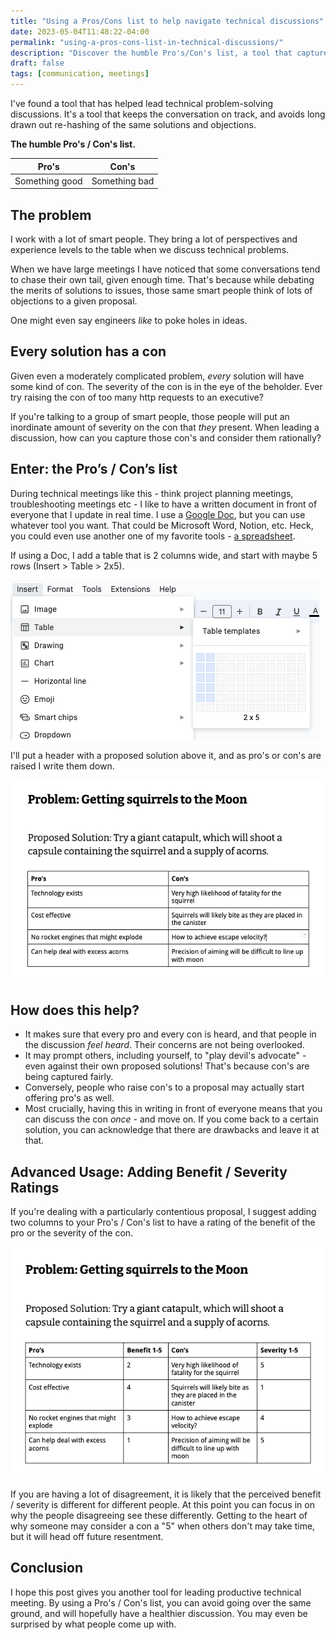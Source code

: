 ```yaml
---
title: "Using a Pros/Cons list to help navigate technical discussions"
date: 2023-05-04T11:48:22-04:00
permalink: "using-a-pros-cons-list-in-technical-discussions/"
description: "Discover the humble Pro's/Con's list, a tool that captures every pro and con in technical problem-solving discussions to avoid repeating the same objections and lead to healthier discussions."
draft: false
tags: [communication, meetings]
---
```

I've found a tool that has helped lead technical problem-solving discussions. It's a tool that keeps the conversation on track, and avoids long drawn out re-hashing of the same solutions and objections.

**The humble Pro's / Con's list.**

| Pro's | Con's |
| -------------- | -------------- |
| Something good    |  Something bad   |

## The problem

I work with a lot of smart people. They bring a lot of perspectives and experience levels to the table when we discuss technical problems.

When we have large meetings I have noticed that some conversations tend to chase their own tail, given enough time. That's because while debating the merits of solutions to issues, those same smart people think of lots of objections to a given proposal.

One might even say engineers _like_ to poke holes in ideas.

## Every solution has a con

Given even a moderately complicated problem, _every_ solution will have some kind of con. The severity of the con is in the eye of the beholder. Ever try raising the con of too many http requests to an executive?

If you're talking to a group of smart people, those people will put an inordinate amount of severity on the con that _they_ present. When leading a discussion, how can you capture those con's and consider them rationally?

## Enter: the Pro’s / Con’s list

During technical meetings like this - think project planning meetings, troubleshooting meetings etc - I like to have a written document in front of everyone that I update in real time. I use a [Google Doc](https://www.google.com/docs/about/), but you can use whatever tool you want. That could be Microsoft Word, Notion, etc. Heck, you could even use another one of my favorite tools - [a spreadsheet](/spreadsheets-as-a-development-tool/).

If using a Doc, I add a table that is 2 columns wide, and start with maybe 5 rows (Insert > Table > 2x5).

![Creating a table in a Google Doc by clicking the Insert Menu, then choosing Table, and then selecting a 2x5 table](../images/inserting-a-table-in-google-docs.png)

I'll put a header with a proposed solution above it, and as pro's or con's are raised I write them down.

![An example Pros / Cons list that captures the positives and negatives of using a giant catapult to get a squirel to the moon](../images/pros-cons-list.png)

## How does this help?

- It makes sure that every pro and every con is heard, and that people in the discussion _feel heard_. Their concerns are not being overlooked.
- It may prompt others, including yourself, to "play devil's advocate" - even against their own proposed solutions! That's because con's are being captured fairly.
- Conversely, people who raise con's to a proposal may actually start offering pro's as well.
- Most crucially, having this in writing in front of everyone means that you can discuss the con _once_ - and move on. If you come back to a certain solution, you can acknowledge that there are drawbacks and leave it at that.

## Advanced Usage: Adding Benefit / Severity Ratings

If you're dealing with a particularly contentious proposal, I suggest adding two columns to your Pro's / Con's list to have a rating of the benefit of the pro or the severity of the con.

![The same example of a Pro's / Con's list, but with the added columns of "Benefit" and "Severity".](../images/pros-cons-list-ratings.png)

If you are having a lot of disagreement, it is likely that the perceived benefit / severity is different for different people. At this point you can focus in on why the people disagreeing see these differently. Getting to the heart of why someone may consider a con a "5" when others don't may take time, but it will head off future resentment.
## Conclusion

I hope this post gives you another tool for leading productive technical meeting. By using a Pro's / Con's list, you can avoid going over the same ground, and will hopefully have a healthier discussion. You may even be surprised by what people come up with.
